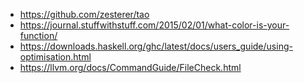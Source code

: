 - https://github.com/zesterer/tao
- https://journal.stuffwithstuff.com/2015/02/01/what-color-is-your-function/
- https://downloads.haskell.org/ghc/latest/docs/users_guide/using-optimisation.html
- https://llvm.org/docs/CommandGuide/FileCheck.html
